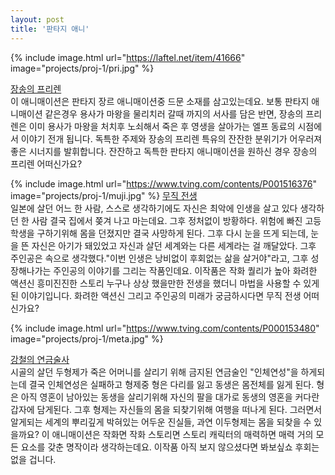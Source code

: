 ```yaml
---
layout: post
title: '판타지 애니'
---
```

{% include image.html url="https://laftel.net/item/41666" image="projects/proj-1/pri.jpg" %}

[장송의 프리렌](#)<br>
이 애니매이션은 판타지 장르 애니매이션중 드문 소재를 삼고있는데요. 보통 판타지 애니매이션 같은경우 용사가 마왕을 물리치러 갈때 까지의 서사를 담은 반면, 장송의 프리렌은 이미 용사가 마왕을 처치후 노쇠해서 죽은 후 영생을 살아가는 엘프 동료의 시점에서 이야기 전개 됩니다. 독특한 주제와 장송의 프리렌 특유의 잔잔한 분위기가 어우러져 좋은 시너지를 발휘합니다. 잔잔하고 독특한 판타지 애니매이션을 원하신 경우 장송의 프리렌 어떠신가요?  

{% include image.html url="https://www.tving.com/contents/P001516376" image="projects/proj-1/muji.jpg" %}
[무직 전생](#)<br>
일본에 살던 어느 한 사람, 스스로 생각하기에도 자신은 최악에 인생을 살고 있다 생각하던 한 사람 결국 집에서 쫒겨 나고 마는데요. 그후 정처없이 방황하다. 위험에 빠진 고등학생을 구하기위해 몸을 던졌지만 결국 사망하게 된다. 그후 다시 눈을 뜨게 되는데, 눈을 뜬 자신은 아기가 돼있었고 자신과 살던 세계와는 다른 세계라는 걸 깨달았다. 그후 주인공은 속으로 생각했다."이번 인생은 낭비없이 후회없는 삶을 살거야"라고, 그후 성장해나가는 주인공의 이야기를 그리는 작품인데요. 이작품은 작화 퀄리가 높아 화려한 액션신 흥미진진한 스토리 누구나 상상 했을만한 전생을 했더니 마법을 사용할 수 있게된 이야기입니다. 화려한 액션신 그리고 주인공의 미래가 궁금하시다면 무직 전생 어떠신가요? 

{% include image.html url="https://www.tving.com/contents/P000153480" image="projects/proj-1/meta.jpg" %}

[강철의 연금술사](#)<br>
시골의 살던 두형제가 죽은 어머니를 살리기 위해 금지된 연금술인 "인체연성"을 하게되는데 결국 인체연성은 실패하고 형제중 형은 다리를 잃고 동생은 몸전체를 잃게 된다. 형은 아직 영혼이 남아있는 동생을 살리기위해 자신의 팔을 대가로 동생의 영혼을 커다란 갑자에 담게된다. 그후 형제는 자신들의 몸을 되찾기위해 여행을 떠나게 된다. 그러면서 알게되는 세계의 뿌리깊게 박혀있는 어두운 진실들, 과연 이두형제는 몸을 되찾을 수 있을까요? 이 애니매이션은 작화면 작화 스토리면 스토리 캐릭터의 매력하면 매력 거의 모든 요소를 갖춘 명작이라 생각하는데요. 이작품 아직 보지 않으셨다면 봐보싶쇼 후회는 없을 겁니다.
